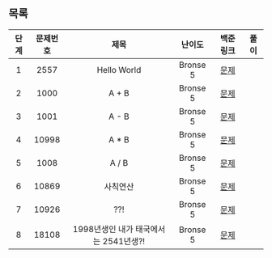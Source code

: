## 목록
|단계|문제번호|제목|난이도|백준 링크|풀이|
|:---:|:---:|:------:|:------:|:------:|:------:|
|1|2557|Hello World|Bronse 5|[문제](https://www.acmicpc.net/problem/2557)||
|2|1000|A + B|Bronse 5|[문제](https://www.acmicpc.net/problem/1000)||
|3|1001|A - B|Bronse 5|[문제](https://www.acmicpc.net/problem/1001)||
|4|10998|A * B|Bronse 5|[문제](https://www.acmicpc.net/problem/10998)||
|5|1008|A / B|Bronse 5|[문제](https://www.acmicpc.net/problem/1008)||
|6|10869|사칙연산|Bronse 5|[문제](https://www.acmicpc.net/problem/10869)||
|7|10926|??!|Bronse 5|[문제](https://www.acmicpc.net/problem/10926)||
|8|18108|1998년생인 내가 태국에서는 2541년생?!|Bronse 5|[문제](https://www.acmicpc.net/problem/18108)||
